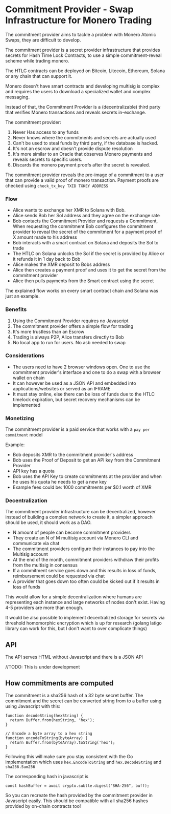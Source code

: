 # Commitment Provider - Swap Infrastructure for Monero Trading

The commitment provider aims to tackle a problem with Monero Atomic Swaps, they are difficult to develop.

The commitment provider is a secret provider infrastructure that provides secrets for Hash Time Lock Contracts, to use a simple commitment-reveal scheme while trading monero.

The HTLC contracts can be deployed on Bitcoin, Litecoin, Ethereum, Solana or any chain that can support it.

Monero doesn't have smart contracts and developing multisig is complex and requires the users to download a specialized wallet and complex messaging.

Instead of that, the Commitment Provider is a (decentralizable) third party that verifies Monero transactions and reveals secrets in-exchange.

The commitment provider:

1. Never Has access to any funds
2. Never knows where the commitments and secrets are actually used
3. Can't be used to steal funds by third party, if the database is hacked.
4. It's not an escrow and doesn't provide dispute resolution
5. It's more similar to an Oracle that observes Monero payments and reveals secrets to specific users.
6. Discards the monero payment proofs after the secret is revealed.

The commitment provider reveals the pre-image of a commitment to a user that can provide a valid proof of monero transaction. Payment proofs are checked using `check_tx_key TXID TXKEY ADDRESS`

### Flow

* Alice wants to exchange her XMR to Solana with Bob.
* Alice sends Bob her Sol address and they agree on the exchange rate
* Bob contacts the Commitment Provider and requests a Commitment, When requesting the commitment Bob configures the commitment provider to reveal the secret of the commitment for a payment proof of X amount made to his address
* Bob interacts with a smart contract on Solana and deposits the Sol to trade
* The HTLC on Solana unlocks the Sol if the secret is provided by Alice or it refunds it in 1 day back to Bob
* Alice makes the XMR deposit to Bobs address
* Alice then creates a payment proof and uses it to get the secret from the commitment provider 
* Alice then pulls payments from the Smart contract using the secret

The explained flow works on every smart contract chain and Solana was just an example.

### Benefits
1. Using the Commitment Provider requires no Javascript
2. The commitment provider offers a simple flow for trading
3. It's more trustless than an Escrow
4. Trading is always P2P, Alice transfers directly to Bob
5. No local app to run for users. No asb needed to swap

### Considerations
* The users need to have 2 browser windows open. One to use the commitment provider's interface and one to do a swap with a browser wallet on chain
* It can however be used as a JSON API and embedded into applications/websites or served as an IFRAME
* It must stay online, else there can be loss of funds due to the HTLC timelock expiration, but secret recovery mechanisms can be implemented

### Monetizing
The commitment provider is a paid service that works with a `pay per commitment` model

Example: 
* Bob deposits XMR to the commitment provider's address
* Bob uses the Proof of Deposit to get an API key from the Commitment Provider
* API key has a quota
* Bob uses the API Key to create commitments at the provider and when he uses his quota he needs to get a new key
* Example fees could be: 1000 commitments per $0.1 worth of XMR 


### Decentralization
The commitment provider infrastructure can be decentralized, however instead of building a complex network to create it, a simpler approach should be used, it should work as a DAO.

* N amount of people can become commitment providers
* They create an N of M multisig account via Monero CLI and communicate via chat
* The commitment providers configure their instances to pay into the Multisig account
* At the end of the month, commitment providers withdraw their profits from the multisig in consensus
* If a commitment service goes down and this results in loss of funds, reimbursement could be requested via chat
* A provider that goes down too often could be kicked out if it results in loss of funds

This would allow for a simple decentralization where humans are representing each instance and large networks of nodes don't exist. Having 4-5 providers are more than enough.

It would be also possible to implement decentralized storage for secrets via threshold homomorphic encryption which is up for research (golang latigo library can work for this, but I don't want to over complicate things)

## API

The API serves HTML without Javascript and there is a JSON API

//TODO: This is under development


## How commitments are computed

The commitment is a sha256 hash of a 32 byte secret buffer.
The commitment and the secret can be converted string from to a buffer using using Javascript with this:

```
function decodeString(hexString) {
  return Buffer.from(hexString, 'hex');
}

// Encode a byte array to a hex string
function encodeToString(byteArray) {
  return Buffer.from(byteArray).toString('hex');
}

```

Following this will make sure you stay consistent with the Go implementation which uses `hex.EncodeToString` and `hex.DecodeString` and `sha256.Sum256`

The corresponding hash in javascript is

`const hashBuffer = await crypto.subtle.digest("SHA-256", buff);`

So you can recreate the hash provided by the commitment provider in Javascript easily. This should be compatible with all sha256 hashes provided by on-chain contracts too!